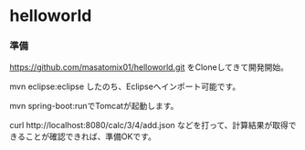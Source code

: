 # helloworld


### 準備
https://github.com/masatomix01/helloworld.git をCloneしてきて開発開始。

mvn eclipse:eclipse したのち、Eclipseへインポート可能です。

mvn spring-boot:runでTomcatが起動します。


curl http://localhost:8080/calc/3/4/add.json
などを打って、計算結果が取得できることが確認できれば、準備OKです。
